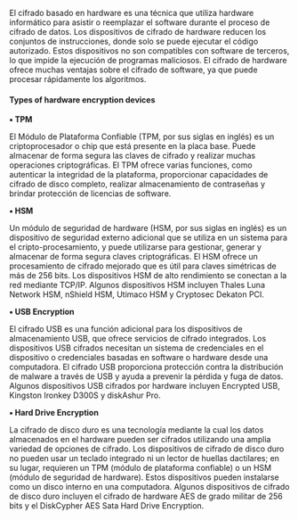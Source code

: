
El cifrado basado en hardware es una técnica que utiliza hardware informático para asistir o reemplazar el software durante el proceso de cifrado de datos. Los dispositivos de cifrado de hardware reducen los conjuntos de instrucciones, donde solo se puede ejecutar el código autorizado. Estos dispositivos no son compatibles con software de terceros, lo que impide la ejecución de programas maliciosos. El cifrado de hardware ofrece muchas ventajas sobre el cifrado de software, ya que puede procesar rápidamente los algoritmos.
#### Types of hardware encryption devices

**▪ TPM**

El Módulo de Plataforma Confiable (TPM, por sus siglas en inglés) es un criptoprocesador o chip que está presente en la placa base. Puede almacenar de forma segura las claves de cifrado y realizar muchas operaciones criptográficas. El TPM ofrece varias funciones, como autenticar la integridad de la plataforma, proporcionar capacidades de cifrado de disco completo, realizar almacenamiento de contraseñas y brindar protección de licencias de software.

**▪ HSM**

Un módulo de seguridad de hardware (HSM, por sus siglas en inglés) es un dispositivo de seguridad externo adicional que se utiliza en un sistema para el cripto-procesamiento, y puede utilizarse para gestionar, generar y almacenar de forma segura claves criptográficas. El HSM ofrece un procesamiento de cifrado mejorado que es útil para claves simétricas de más de 256 bits. Los dispositivos HSM de alto rendimiento se conectan a la red mediante TCP/IP. Algunos dispositivos HSM incluyen Thales Luna Network HSM, nShield HSM, Utimaco HSM y Cryptosec Dekaton PCI.

**▪ USB Encryption**

El cifrado USB es una función adicional para los dispositivos de almacenamiento USB, que ofrece servicios de cifrado integrados. Los dispositivos USB cifrados necesitan un sistema de credenciales en el dispositivo o credenciales basadas en software o hardware desde una computadora. El cifrado USB proporciona protección contra la distribución de malware a través de USB y ayuda a prevenir la pérdida y fuga de datos. Algunos dispositivos USB cifrados por hardware incluyen Encrypted USB, Kingston Ironkey D300S y diskAshur Pro.

**▪ Hard Drive Encryption**

La cifrado de disco duro es una tecnología mediante la cual los datos almacenados en el hardware pueden ser cifrados utilizando una amplia variedad de opciones de cifrado. Los dispositivos de cifrado de disco duro no pueden usar un teclado integrado ni un lector de huellas dactilares; en su lugar, requieren un TPM (módulo de plataforma confiable) o un HSM (módulo de seguridad de hardware). Estos dispositivos pueden instalarse como un disco interno en una computadora. Algunos dispositivos de cifrado de disco duro incluyen el cifrado de hardware AES de grado militar de 256 bits y el DiskCypher AES Sata Hard Drive Encryption.